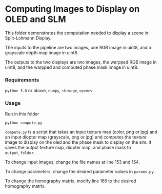 # Computing Images to Display on OLED and SLM

This folder demonstrates the computation needed to display a scene in Split-Lohmann Display.

The inputs to the pipeline are two images, one RGB image in uint8, and a grayscale depth map image in uint8.

The outputs to the two displays are two images, the warpped RGB image in uint8, and the warpped and computed phase mask image in uint8.

### Requirements
`python 3.6` or above, `numpy`, `skimage`, `opencv`

### Usage
Run in this folder
```sh
python compute.py
```

`compute.py` is a script that takes an input texture map (color, png or jpg) and an input diopter map (grayscale, png or jpg) and computes the texture image to display on the oled and the phase mask to display on the slm. It saves the output texture map, diopter map, and phase mask to `output_folder`.

To change input images, change the file names at line 153 and 154.

To change parameters, change the desired parameter values in `params.py`.

To change the homography matrix, modify line 165 to the desired homography matrix.
